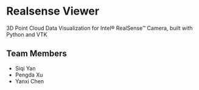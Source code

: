 # Realsense Viewer

3D Point Cloud Data Visualization for Intel® RealSense™ Camera,
 built with Python and VTK

## Team Members
- Siqi Yan
- Pengda Xu
- Yanxi Chen
    